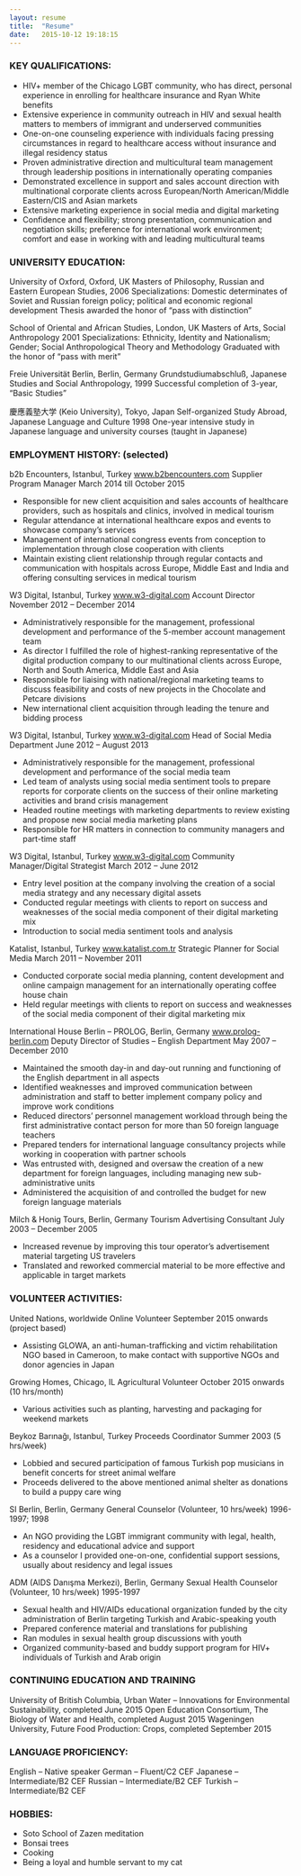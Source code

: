 ```yaml
---
layout: resume
title:  "Resume"
date:   2015-10-12 19:18:15
---
```


### KEY QUALIFICATIONS:

* HIV+ member of the Chicago LGBT community, who has direct, personal experience in enrolling for healthcare insurance and Ryan White benefits
* Extensive experience in community outreach in HIV and sexual health matters to members of immigrant and underserved communities
* One-on-one counseling experience with individuals facing pressing circumstances in regard to healthcare access without insurance and illegal residency status
* Proven administrative direction and multicultural team management through leadership positions in internationally operating companies
* Demonstrated excellence in support and sales account direction with multinational corporate clients across European/North American/Middle Eastern/CIS and Asian markets
* Extensive marketing experience in social media and digital marketing
* Confidence and flexibility; strong presentation, communication and negotiation skills; preference for international work environment; comfort and ease in working with and leading multicultural teams

### UNIVERSITY EDUCATION:

University of Oxford, Oxford, UK
Masters of Philosophy, Russian and Eastern European Studies, 2006
Specializations: Domestic determinates of Soviet and Russian foreign policy; political and economic regional development
Thesis awarded the honor of “pass with distinction”

School of Oriental and African Studies, London, UK
Masters of Arts, Social Anthropology 2001
Specializations: Ethnicity, Identity and Nationalism; Gender; Social Anthropological Theory and Methodology
Graduated with the honor of “pass with merit”

Freie Universität Berlin, Berlin, Germany
Grundstudiumabschluß, Japanese Studies and Social Anthropology, 1999
Successful completion of 3-year, “Basic Studies”

慶應義塾大学 (Keio University), Tokyo, Japan
Self-organized Study Abroad, Japanese Language and Culture 1998
One-year intensive study in Japanese language and university courses (taught in Japanese)

### EMPLOYMENT HISTORY: (selected)

b2b Encounters, Istanbul, Turkey
www.b2bencounters.com
Supplier Program Manager
March 2014 till October 2015

* Responsible for new client acquisition and sales accounts of healthcare providers, such as hospitals and clinics, involved in medical tourism
* Regular attendance at international healthcare expos and events to showcase company’s services
* Management of international congress events from conception to implementation through close cooperation with clients
* Maintain existing client relationship through regular contacts and communication with hospitals across Europe, Middle East and India and offering consulting services in medical tourism

W3 Digital, Istanbul, Turkey
www.w3-digital.com
Account Director
November 2012 – December 2014

* Administratively responsible for the management, professional development and performance of the 5-member account management team
* As director I fulfilled the role of highest-ranking representative of the digital production company to our multinational clients across Europe, North and South America, Middle East and Asia
* Responsible for liaising with national/regional marketing teams to discuss feasibility and costs of new projects in the Chocolate and Petcare divisions
* New international client acquisition through leading the tenure and bidding process

W3 Digital, Istanbul, Turkey
www.w3-digital.com
Head of Social Media Department
June 2012 – August 2013

* Administratively responsible for the management, professional development and performance of the social media team
* Led team of analysts using social media sentiment tools to prepare reports for corporate clients on the success of their online marketing activities and brand crisis management
* Headed routine meetings with marketing departments to review existing and propose new social media marketing plans
* Responsible for HR matters in connection to community managers and part-time staff

W3 Digital, Istanbul, Turkey
www.w3-digital.com
Community Manager/Digital Strategist
March 2012 – June 2012

* Entry level position at the company involving the creation of a social media strategy and any necessary digital assets
* Conducted regular meetings with clients to report on success and weaknesses of the social media component of their digital marketing mix
* Introduction to social media sentiment tools and analysis

Katalist, Istanbul, Turkey
www.katalist.com.tr
Strategic Planner for Social Media
March 2011 – November 2011

* Conducted corporate social media planning, content development and online campaign management for an internationally operating coffee house chain
* Held regular meetings with clients to report on success and weaknesses of the social media component of their digital marketing mix

International House Berlin – PROLOG, Berlin, Germany
www.prolog-berlin.com
Deputy Director of Studies – English Department
May 2007 – December 2010

* Maintained the smooth day-in and day-out running and functioning of the English department in all aspects
* Identified weaknesses and improved communication between administration and staff to better implement company policy and improve work conditions
* Reduced directors’ personnel management workload through being the first administrative contact person for more than 50 foreign language teachers
* Prepared tenders for international language consultancy projects while working in cooperation with partner schools
* Was entrusted with, designed and oversaw the creation of a new department for foreign languages, including managing new sub-administrative units
* Administered the acquisition of and controlled the budget for new foreign language materials

Milch & Honig Tours, Berlin, Germany
Tourism Advertising Consultant
July 2003 – December 2005

* Increased revenue by improving this tour operator’s advertisement material targeting US travelers
* Translated and reworked commercial material to be more effective and applicable in target markets

### VOLUNTEER ACTIVITIES:

United Nations, worldwide
Online Volunteer
September 2015 onwards (project based)

* Assisting GLOWA, an anti-human-trafficking and victim rehabilitation NGO based in Cameroon, to make contact with supportive NGOs and donor agencies in Japan

Growing Homes, Chicago, IL
Agricultural Volunteer
October 2015 onwards (10 hrs/month)

* Various activities such as planting, harvesting and packaging for weekend markets

Beykoz Barınağı, Istanbul, Turkey
Proceeds Coordinator
Summer 2003 (5 hrs/week)

* Lobbied and secured participation of famous Turkish pop musicians in benefit concerts for street animal welfare
* Proceeds delivered to the above mentioned animal shelter as donations to build a puppy care wing

SI Berlin, Berlin, Germany
General Counselor (Volunteer, 10 hrs/week)
1996-1997; 1998

* An NGO providing the LGBT immigrant community with legal, health, residency and educational advice and support
* As a counselor I provided one-on-one, confidential support sessions, usually about residency and legal issues

ADM (AIDS Danışma Merkezi), Berlin, Germany
Sexual Health Counselor (Volunteer, 10 hrs/week)
1995-1997

* Sexual health and HIV/AIDs educational organization funded by the city administration of Berlin targeting Turkish and Arabic-speaking youth
* Prepared conference material and translations for publishing
* Ran modules in sexual health group discussions with youth
* Organized community-based and buddy support program for HIV+ individuals of Turkish and Arab origin


### CONTINUING EDUCATION AND TRAINING
University of British Columbia, Urban Water – Innovations for Environmental Sustainability, completed June 2015
Open Education Consortium, The Biology of Water and Health, completed August 2015
Wageningen University, Future Food Production: Crops, completed September 2015


### LANGUAGE PROFICIENCY:
English   –   Native speaker
German    –   Fluent/C2 CEF
Japanese  –   Intermediate/B2 CEF
Russian   –   Intermediate/B2 CEF
Turkish   –   Intermediate/B2 CEF

### HOBBIES:
* Soto School of Zazen meditation
* Bonsai trees
* Cooking
* Being a loyal and humble servant to my cat
